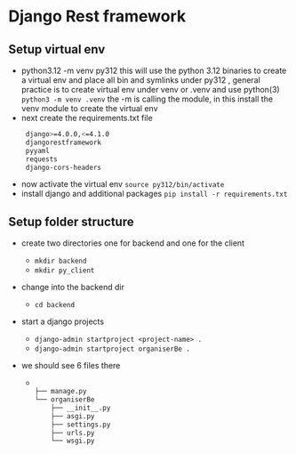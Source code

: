 # Django Rest framework

## Setup virtual env

- python3.12 -m venv py312
  this will use the python 3.12 binaries to create a virtual env and place all bin and symlinks under py312 , general practice is to create virtual env under venv or .venv and use python(3) `python3 -m venv .venv` the -m is calling the module, in this install the venv module to create the virtual env
- next create the requirements.txt file
  ```bash
   django>=4.0.0,<=4.1.0
   djangorestframework
   pyyaml
   requests
   django-cors-headers
  ```
- now activate the virtual env
  `source py312/bin/activate`
- install django and additional packages
  `pip install -r requirements.txt`

## Setup folder structure

- create two directories one for backend and one for the client
  - `mkdir backend`
  - `mkdir py_client`
- change into the backend dir
  - `cd backend`
- start a django projects
  - `django-admin startproject <project-name> .`
  - `django-admin startproject organiserBe .`
- we should see 6 files there

  - ```bash

    ├── manage.py
    └── organiserBe
        ├── __init__.py
        ├── asgi.py
        ├── settings.py
        ├── urls.py
        └── wsgi.py

    ```
